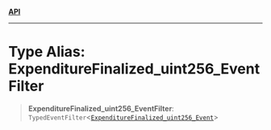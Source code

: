 [**API**](../../../README.md)

***

# Type Alias: ExpenditureFinalized\_uint256\_EventFilter

> **ExpenditureFinalized\_uint256\_EventFilter**: `TypedEventFilter`\<[`ExpenditureFinalized_uint256_Event`](ExpenditureFinalized_uint256_Event.md)\>
